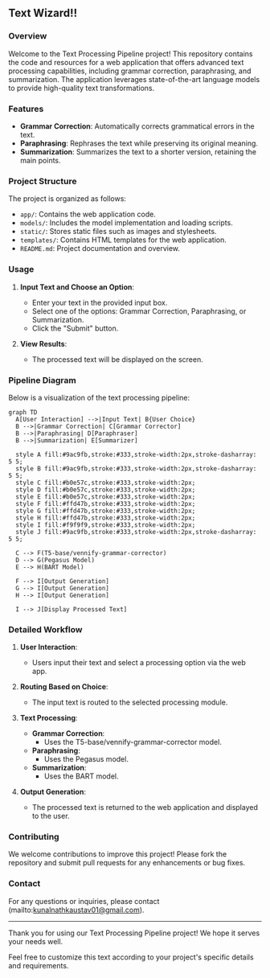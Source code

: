 ## Text Wizard!!

### Overview

Welcome to the Text Processing Pipeline project! This repository contains the code and resources for a web application that offers advanced text processing capabilities, including grammar correction, paraphrasing, and summarization. The application leverages state-of-the-art language models to provide high-quality text transformations.

### Features

- **Grammar Correction**: Automatically corrects grammatical errors in the text.
- **Paraphrasing**: Rephrases the text while preserving its original meaning.
- **Summarization**: Summarizes the text to a shorter version, retaining the main points.

### Project Structure

The project is organized as follows:

- `app/`: Contains the web application code.
- `models/`: Includes the model implementation and loading scripts.
- `static/`: Stores static files such as images and stylesheets.
- `templates/`: Contains HTML templates for the web application.
- `README.md`: Project documentation and overview.

### Usage

1. **Input Text and Choose an Option**:
   - Enter your text in the provided input box.
   - Select one of the options: Grammar Correction, Paraphrasing, or Summarization.
   - Click the "Submit" button.

2. **View Results**:
   - The processed text will be displayed on the screen.

### Pipeline Diagram

Below is a visualization of the text processing pipeline:

```mermaid
graph TD
  A[User Interaction] -->|Input Text| B{User Choice}
  B -->|Grammar Correction| C[Grammar Corrector]
  B -->|Paraphrasing| D[Paraphraser]
  B -->|Summarization| E[Summarizer]
  
  style A fill:#9ac9fb,stroke:#333,stroke-width:2px,stroke-dasharray: 5 5;
  style B fill:#9ac9fb,stroke:#333,stroke-width:2px,stroke-dasharray: 5 5;
  style C fill:#b0e57c,stroke:#333,stroke-width:2px;
  style D fill:#b0e57c,stroke:#333,stroke-width:2px;
  style E fill:#b0e57c,stroke:#333,stroke-width:2px;
  style F fill:#ffd47b,stroke:#333,stroke-width:2px;
  style G fill:#ffd47b,stroke:#333,stroke-width:2px;
  style H fill:#ffd47b,stroke:#333,stroke-width:2px;
  style I fill:#f9f9f9,stroke:#333,stroke-width:2px;
  style J fill:#9ac9fb,stroke:#333,stroke-width:2px,stroke-dasharray: 5 5;
  
  C --> F(T5-base/vennify-grammar-corrector)
  D --> G(Pegasus Model)
  E --> H(BART Model)
  
  F --> I[Output Generation]
  G --> I[Output Generation]
  H --> I[Output Generation]
  
  I --> J[Display Processed Text]
```

### Detailed Workflow

1. **User Interaction**:
   - Users input their text and select a processing option via the web app.

2. **Routing Based on Choice**:
   - The input text is routed to the selected processing module.

3. **Text Processing**:
   - **Grammar Correction**:
     - Uses the T5-base/vennify-grammar-corrector model.
   - **Paraphrasing**:
     - Uses the Pegasus model.
   - **Summarization**:
     - Uses the BART model.

4. **Output Generation**:
   - The processed text is returned to the web application and displayed to the user.

### Contributing

We welcome contributions to improve this project! Please fork the repository and submit pull requests for any enhancements or bug fixes.

### Contact

For any questions or inquiries, please contact (mailto:kunalnathkaustav01@gmail.com).

---

Thank you for using our Text Processing Pipeline project! We hope it serves your needs well.

Feel free to customize this text according to your project's specific details and requirements.
